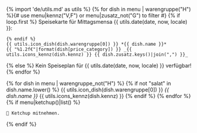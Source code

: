 {% import 'de/utils.md' as utils %}
{% for dish in menu | warengruppe("H") %}{# use menu|kennz("V,F") or menu|zusatz_not("G") to filter #}
    {% if loop.first %}
        Speisekarte für Mittagsmensa {{ utils.date(date, now, locale) }}:

    {% endif %}
    {{ utils.icon_dish(dish.warengruppe[0]) }} *{{ dish.name }}*
    {{ "%1.2f€"|format(dish[price_category]) }} _{{ utils.icons_kennz(dish.kennz) }} {{ dish.zusatz.keys()|join(",") }}_
{% else %}
    Kein Speiseplan für {{ utils.date(date, now, locale) }} verfügbar!
{% endfor %}

{% for dish in menu | warengruppe_not("H") %}
    {% if not "salat" in dish.name.lower() %}
        {{ utils.icon_dish(dish.warengruppe[0]) }} *{{ dish.name }}* {{ utils.icons_kennz(dish.kennz) }}
    {% endif %}
{% endfor %}
{% if menu|ketchup()|list() %}

    🍅 Ketchup mitnehmen.
{% endif %}
